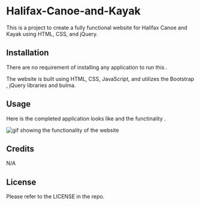 # Halifax-Canoe-and-Kayak
 
This is a project to create a fully functional website for Halifax Canoe and Kayak using HTML, CSS, and jQuery.


## Installation
There are no requirement of installing any application to run this .

The website is built using HTML, CSS, JavaScript, and utilizes the Bootstrap , jQuery libraries and bulma.

## Usage

Here is the completed application looks like and the functinality .

![gif showing the functionality of the website](./assets/website%20function.gif)

## Credits
N/A

## License
Please refer to the LICENSE in the repo.